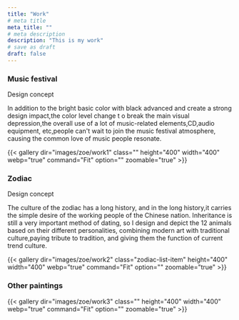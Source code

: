 ```yaml
---
title: "Work"
# meta title
meta_title: ""
# meta description
description: "This is my work"
# save as draft
draft: false
---
```



### Music festival

Design concept

In addition to the bright basic color with black advanced and create a strong design impact,the color level change t o break the main visual depression,the overall use of a lot of music-related elements,CD,audio equipment, etc,people can't wait to join the music festival atmosphere, causing the common love of music people resonate.


{{< gallery dir="images/zoe/work1" class="" height="400" width="400" webp="true" command="Fit" option="" zoomable="true" >}}




### Zodiac

Design concept

The culture of the zodiac has a long history, and in the long history,it carries the simple desire of the working people of the Chinese nation. Inheritance is still a very important method of dating, so I design and depict the 12 animals based on their different personalities, combining modern art with traditional culture,paying tribute to tradition, and giving them the function of current trend culture.


{{< gallery dir="images/zoe/work2" class="zodiac-list-item" height="400" width="400" webp="true" command="Fit" option="" zoomable="true" >}}




### Other paintings

{{< gallery dir="images/zoe/work3" class="" height="400" width="400" webp="true" command="Fit" option="" zoomable="true" >}}


